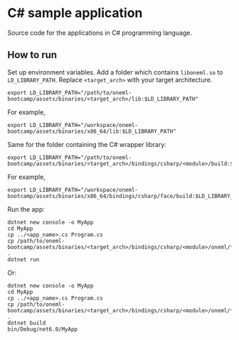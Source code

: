 # C# sample application
Source code for the applications in C# programming language.

## How to run
Set up environment variables. Add a folder which contains `liboneml.so` to `LD_LIBRARY_PATH`. Replace `<target_arch>` with your target architecture. 
```
export LD_LIBRARY_PATH="/path/to/oneml-bootcamp/assets/binaries/<target_arch>/lib:$LD_LIBRARY_PATH"
```
For example,
```
export LD_LIBRARY_PATH="/workspace/oneml-bootcamp/assets/binaries/x86_64/lib:$LD_LIBRARY_PATH"
```

Same for the folder containing the C# wrapper library:
```
export LD_LIBRARY_PATH="/path/to/oneml-bootcamp/assets/binaries/<target_arch>/bindings/csharp/<module>/build:$LD_LIBRARY_PATH"
```
For example,
```
export LD_LIBRARY_PATH="/workspace/oneml-bootcamp/assets/binaries/x86_64/bindings/csharp/face/build:$LD_LIBRARY_PATH"
```

Run the app:
```
dotnet new console -o MyApp
cd MyApp
cp ../<app_name>.cs Program.cs
cp /path/to/oneml-bootcamp/assets/binaries/<target_arch>/bindings/csharp/<module>/oneml/*.cs .
dotnet run
```

Or:
```
dotnet new console -o MyApp
cd MyApp
cp ../<app_name>.cs Program.cs
cp /path/to/oneml-bootcamp/assets/binaries/<target_arch>/bindings/csharp/<module>/oneml/*.cs .
dotnet build
bin/Debug/net6.0/MyApp
```
